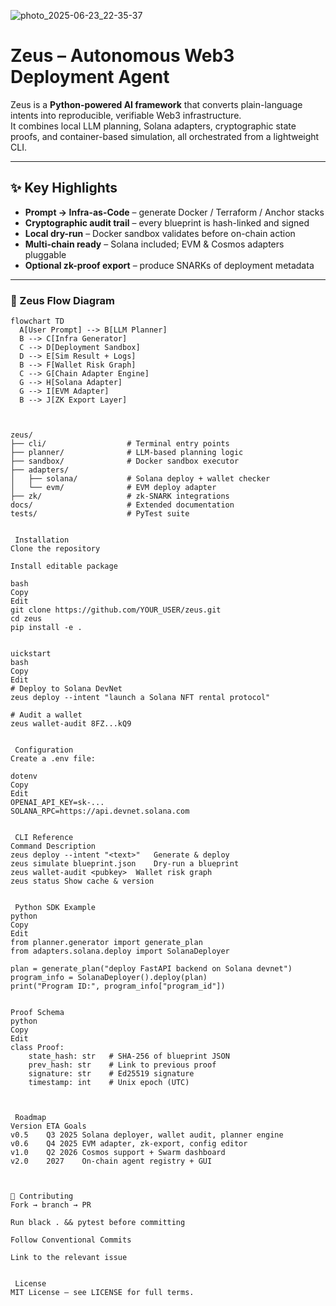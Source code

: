 ![photo_2025-06-23_22-35-37](https://github.com/user-attachments/assets/84d8bb21-7b75-4206-8465-2f41c21fbe4d)

# Zeus – Autonomous Web3 Deployment Agent

Zeus is a **Python-powered AI framework** that converts plain-language intents into reproducible, verifiable Web3 infrastructure.  
It combines local LLM planning, Solana adapters, cryptographic state proofs, and container-based simulation, all orchestrated from a lightweight CLI.

---

## ✨ Key Highlights

- **Prompt → Infra-as-Code** – generate Docker / Terraform / Anchor stacks  
- **Cryptographic audit trail** – every blueprint is hash-linked and signed  
- **Local dry-run** – Docker sandbox validates before on-chain action  
- **Multi-chain ready** – Solana included; EVM & Cosmos adapters pluggable  
- **Optional zk-proof export** – produce SNARKs of deployment metadata  

---

### 🔁 Zeus Flow Diagram


```mermaid
flowchart TD
  A[User Prompt] --> B[LLM Planner]
  B --> C[Infra Generator]
  C --> D[Deployment Sandbox]
  D --> E[Sim Result + Logs]
  B --> F[Wallet Risk Graph]
  C --> G[Chain Adapter Engine]
  G --> H[Solana Adapter]
  G --> I[EVM Adapter]
  B --> J[ZK Export Layer]



zeus/
├── cli/                  # Terminal entry points
├── planner/              # LLM-based planning logic
├── sandbox/              # Docker sandbox executor
├── adapters/
│   ├── solana/           # Solana deploy + wallet checker
│   └── evm/              # EVM deploy adapter
├── zk/                   # zk-SNARK integrations
docs/                     # Extended documentation
tests/                    # PyTest suite


 Installation
Clone the repository

Install editable package

bash
Copy
Edit
git clone https://github.com/YOUR_USER/zeus.git
cd zeus
pip install -e .


uickstart
bash
Copy
Edit
# Deploy to Solana DevNet
zeus deploy --intent "launch a Solana NFT rental protocol"

# Audit a wallet
zeus wallet-audit 8FZ...kQ9


 Configuration
Create a .env file:

dotenv
Copy
Edit
OPENAI_API_KEY=sk-...
SOLANA_RPC=https://api.devnet.solana.com


 CLI Reference
Command	Description
zeus deploy --intent "<text>"	Generate & deploy
zeus simulate blueprint.json	Dry-run a blueprint
zeus wallet-audit <pubkey>	Wallet risk graph
zeus status	Show cache & version


 Python SDK Example
python
Copy
Edit
from planner.generator import generate_plan
from adapters.solana.deploy import SolanaDeployer

plan = generate_plan("deploy FastAPI backend on Solana devnet")
program_info = SolanaDeployer().deploy(plan)
print("Program ID:", program_info["program_id"])


Proof Schema
python
Copy
Edit
class Proof:
    state_hash: str   # SHA-256 of blueprint JSON
    prev_hash: str    # Link to previous proof
    signature: str    # Ed25519 signature
    timestamp: int    # Unix epoch (UTC)



 Roadmap
Version	ETA	Goals
v0.5	Q3 2025	Solana deployer, wallet audit, planner engine
v0.6	Q4 2025	EVM adapter, zk-export, config editor
v1.0	Q2 2026	Cosmos support + Swarm dashboard
v2.0	2027	On-chain agent registry + GUI



🤝 Contributing
Fork → branch → PR

Run black . && pytest before committing

Follow Conventional Commits

Link to the relevant issue


 License
MIT License — see LICENSE for full terms.


